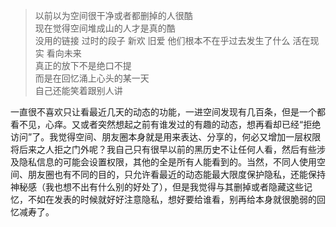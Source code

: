 > 以前以为空间很干净或者都删掉的人很酷  
> 现在觉得空间堆成山的人才是真的酷  
> 没用的链接 过时的段子 新欢 旧爱 
> 他们根本不在乎过去发生了什么 
> 活在现实 看向未来  
> 真正的放下不是绝口不提  
> 而是在回忆涌上心头的某一天  
> 自己还能笑着跟别人讲

一直很不喜欢只让看最近几天的动态的功能，一进空间发现有几百条，但是一个都看不见，心痒。又或者突然想起之前有谁发过的有趣的动态，想再看却已经“拒绝访问”了。我觉得空间、朋友圈本身就是用来表达、分享的，何必又增加一层权限将后来之人拒之门外呢？我自己只有很早以前的黑历史不让任何人看，然后有些涉及隐私信息的可能会设置权限，其他的全是所有人能看到的。当然，不同人使用空间、朋友圈也有不同的目的，只允许看最近的动态能最大限度保护隐私，还能保持神秘感（我也想不出有什么别的好处了），但是我觉得与其删掉或者隐藏这些记忆，不如在发表的时候就好好注意隐私，想好要给谁看，别再给本身就很脆弱的回忆减寿了。